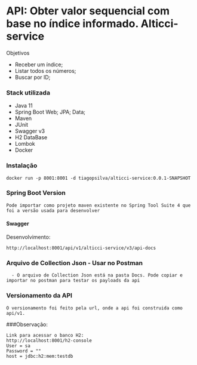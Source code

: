 # API: Obter valor sequencial com base no índice informado. Alticci-service

 Objetivos
  - Receber um índice;
  - Listar todos os números;
  - Buscar por ID;
  
### Stack utilizada

* Java 11
* Spring Boot Web; JPA; Data;
* Maven
* JUnit
* Swagger v3
* H2 DataBase
* Lombok
* Docker

### Instalação

```
docker run -p 8001:8001 -d tiagopsilva/alticci-service:0.0.1-SNAPSHOT

```

### Spring Boot Version

```
Pode importar como projeto maven existente no Spring Tool Suite 4 que foi a versão usada para desenvolver
```

#### Swagger
Desenvolvimento:
```
http://localhost:8001/api/v1/alticci-service/v3/api-docs
```
### Arquivo de Collection Json - Usar no Postman

```
  - O arquivo de Collection Json está na pasta Docs. Pode copiar e importar no postman para testar os payloads da api
```


### Versionamento da API

```
O versionamento foi feito pela url, onde a api foi construida como api/v1.

```

###Observação:

```
Link para acessar o banco H2: 
http://localhost:8001/h2-console
User = sa
Password = ""
host = jdbc:h2:mem:testdb

```


